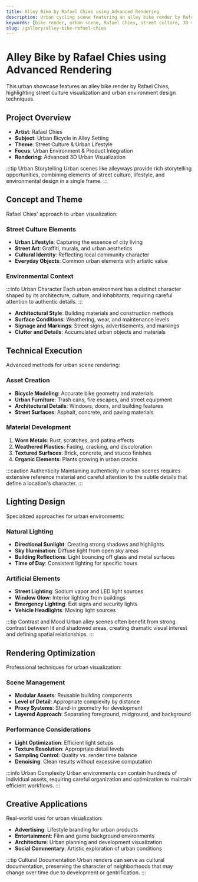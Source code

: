 ```yaml
---
title: Alley Bike by Rafael Chies using Advanced Rendering
description: Urban cycling scene featuring an alley bike render by Rafael Chies, showcasing street culture visualization and urban environment design.
keywords: [bike render, urban scene, Rafael Chies, street culture, 3D visualization, alley scene, urban design, Redshift]
slug: /gallery/alley-bike-rafael-chies
---
```


# Alley Bike by Rafael Chies using Advanced Rendering

This urban showcase features an alley bike render by Rafael Chies, highlighting street culture visualization and urban environment design techniques.

## Project Overview

- **Artist**: Rafael Chies
- **Subject**: Urban Bicycle in Alley Setting
- **Theme**: Street Culture & Urban Lifestyle
- **Focus**: Urban Environment & Product Integration
- **Rendering**: Advanced 3D Urban Visualization

:::tip Urban Storytelling
Urban scenes like alleyways provide rich storytelling opportunities, combining elements of street culture, lifestyle, and environmental design in a single frame.
:::

## Concept and Theme

Rafael Chies' approach to urban visualization:

### Street Culture Elements

- **Urban Lifestyle**: Capturing the essence of city living
- **Street Art**: Graffiti, murals, and urban aesthetics
- **Cultural Identity**: Reflecting local community character
- **Everyday Objects**: Common urban elements with artistic value

### Environmental Context

:::info Urban Character
Each urban environment has a distinct character shaped by its architecture, culture, and inhabitants, requiring careful attention to authentic details.
:::

- **Architectural Style**: Building materials and construction methods
- **Surface Conditions**: Weathering, wear, and maintenance levels
- **Signage and Markings**: Street signs, advertisements, and markings
- **Clutter and Details**: Accumulated urban objects and materials

## Technical Execution

Advanced methods for urban scene rendering:

### Asset Creation

- **Bicycle Modeling**: Accurate bike geometry and materials
- **Urban Furniture**: Trash cans, fire escapes, and street equipment
- **Architectural Details**: Windows, doors, and building features
- **Street Surfaces**: Asphalt, concrete, and paving materials

### Material Development

1. **Worn Metals**: Rust, scratches, and patina effects
2. **Weathered Plastics**: Fading, cracking, and discoloration
3. **Textured Surfaces**: Brick, concrete, and stucco finishes
4. **Organic Elements**: Plants growing in urban cracks

:::caution Authenticity
Maintaining authenticity in urban scenes requires extensive reference material and careful attention to the subtle details that define a location's character.
:::

## Lighting Design

Specialized approaches for urban environments:

### Natural Lighting

- **Directional Sunlight**: Creating strong shadows and highlights
- **Sky Illumination**: Diffuse light from open sky areas
- **Building Reflections**: Light bouncing off glass and metal surfaces
- **Time of Day**: Consistent lighting for specific hours

### Artificial Elements

- **Street Lighting**: Sodium vapor and LED light sources
- **Window Glow**: Interior lighting from buildings
- **Emergency Lighting**: Exit signs and security lights
- **Vehicle Headlights**: Moving light sources

:::tip Contrast and Mood
Urban alley scenes often benefit from strong contrast between lit and shadowed areas, creating dramatic visual interest and defining spatial relationships.
:::

## Rendering Optimization

Professional techniques for urban visualization:

### Scene Management

- **Modular Assets**: Reusable building components
- **Level of Detail**: Appropriate complexity by distance
- **Proxy Systems**: Stand-in geometry for development
- **Layered Approach**: Separating foreground, midground, and background

### Performance Considerations

- **Light Optimization**: Efficient light setups
- **Texture Resolution**: Appropriate detail levels
- **Sampling Control**: Quality vs. render time balance
- **Denoising**: Clean results without excessive computation

:::info Urban Complexity
Urban environments can contain hundreds of individual assets, requiring careful organization and optimization to maintain efficient workflows.
:::

## Creative Applications

Real-world uses for urban visualization:

- **Advertising**: Lifestyle branding for urban products
- **Entertainment**: Film and game background environments
- **Architecture**: Urban planning and development visualization
- **Social Commentary**: Artistic exploration of urban conditions

:::tip Cultural Documentation
Urban renders can serve as cultural documentation, preserving the character of neighborhoods that may change over time due to development or gentrification.
:::